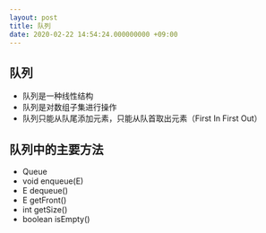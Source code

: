 ```yaml
---
layout: post
title: 队列
date: 2020-02-22 14:54:24.000000000 +09:00
---
```


## 队列

+ 队列是一种线性结构
+ 队列是对数组子集进行操作
+ 队列只能从队尾添加元素，只能从队首取出元素（First In First Out）

## 队列中的主要方法
+ Queue<E>
+ void enqueue(E)
+ E dequeue()
+ E getFront()
+ int getSize()
+ boolean isEmpty()
